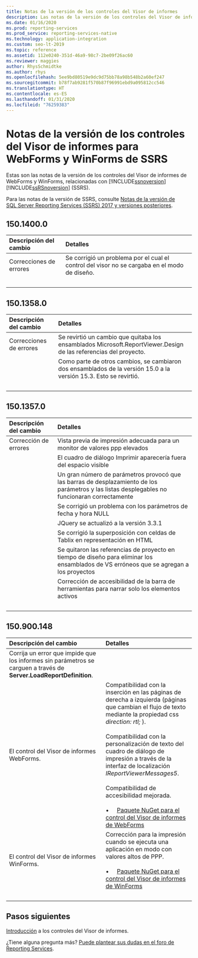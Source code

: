```yaml
---
title: Notas de la versión de los controles del Visor de informes
description: Las notas de la versión de los controles del Visor de informes de WebForms y WinForms, relacionadas con Reporting Services.
ms.date: 01/16/2020
ms.prod: reporting-services
ms.prod_service: reporting-services-native
ms.technology: application-integration
ms.custom: seo-lt-2019
ms.topic: reference
ms.assetid: 112e0240-351d-46a9-98c7-2be09f26ac60
ms.reviewer: maggies
author: RhysSchmidtke
ms.author: rhys
ms.openlocfilehash: 5ee9bd80519e9dc9d75bb78a98b548b2a60ef247
ms.sourcegitcommit: b78f7ab9281f570b87f96991ebd9a095812cc546
ms.translationtype: HT
ms.contentlocale: es-ES
ms.lasthandoff: 01/31/2020
ms.locfileid: "76259383"
---
```

# <a name="release-notes-for-report-viewer-controls-for-webforms-and-winforms-of-ssrs"></a>Notas de la versión de los controles del Visor de informes para WebForms y WinForms de SSRS

Estas son las notas de la versión de los controles del Visor de informes de WebForms y WinForms, relacionadas con [!INCLUDE[ssnoversion](../../includes/ssnoversion-md.md)] [!INCLUDE[ssRSnoversion](../../includes/ssrsnoversion-md.md)] (SSRS).

Para las notas de la versión de SSRS, consulte [Notas de la versión de SQL Server Reporting Services (SSRS) 2017 y versiones posteriores](../release-notes-reporting-services.md).

## <a name="15014000"></a>150.1400.0
| Descripción del cambio | Detalles |
| :----------------- | :------ |
| Correcciones de errores | Se corrigió un problema por el cual el control del visor no se cargaba en el modo de diseño. |
| &nbsp; | &nbsp; |

## <a name="15013580"></a>150.1358.0
| Descripción del cambio | Detalles |
| :----------------- | :------ |
| Correcciones de errores | Se revirtió un cambio que quitaba los ensamblados Microsoft.ReportViewer.Design de las referencias del proyecto. |
|           | Como parte de otros cambios, se cambiaron dos ensamblados de la versión 15.0 a la versión 15.3. Esto se revirtió. |
| &nbsp; | &nbsp; |

## <a name="15013570"></a>150.1357.0
| Descripción del cambio | Detalles |
| :----------------- | :------ |
| Corrección de errores  | Vista previa de impresión adecuada para un monitor de valores ppp elevados |
|            | El cuadro de diálogo Imprimir aparecería fuera del espacio visible |
|            | Un gran número de parámetros provocó que las barras de desplazamiento de los parámetros y las listas desplegables no funcionaran correctamente |
|            | Se corrigió un problema con los parámetros de fecha y hora NULL |
|            | JQuery se actualizó a la versión 3.3.1 |
|            | Se corrigió la superposición con celdas de Tablix en representación en HTML |
|            | Se quitaron las referencias de proyecto en tiempo de diseño para eliminar los ensamblados de VS erróneos que se agregan a los proyectos |
|            | Corrección de accesibilidad de la barra de herramientas para narrar solo los elementos activos |
| &nbsp; | &nbsp; |

## <a name="150900148"></a>150.900.148

| Descripción del cambio | Detalles |
| :----------------- | :------ |
| Corrija un error que impide que los informes sin parámetros se carguen a través de **Server.LoadReportDefinition**. | &nbsp; |
| El control del Visor de informes WebForms. | Compatibilidad con la inserción en las páginas de derecha a izquierda (páginas que cambian el flujo de texto mediante la propiedad css *direction: rtl;* ).<br/><br/>Compatibilidad con la personalización de texto del cuadro de diálogo de impresión a través de la interfaz de localización *IReportViewerMessages5*.<br/><br/>Compatibilidad de accesibilidad mejorada.<br/><br/>&bull; &nbsp; &nbsp; [Paquete NuGet para el control del Visor de informes de WebForms](https://www.nuget.org/packages/Microsoft.ReportingServices.ReportViewerControl.Webforms/150.900.148) |
| El control del Visor de informes WinForms. | Corrección para la impresión cuando se ejecuta una aplicación en modo con valores altos de PPP.<br/><br/>&bull; &nbsp; &nbsp; [Paquete NuGet para el control del Visor de informes de WinForms](https://www.nuget.org/packages/Microsoft.ReportingServices.ReportViewerControl.Winforms/150.900.148) |
| &nbsp; | &nbsp; |

## <a name="next-steps"></a>Pasos siguientes

[Introducción](integrating-reporting-services-using-reportviewer-controls-get-started.md) a los controles del Visor de informes.

¿Tiene alguna pregunta más? [Puede plantear sus dudas en el foro de Reporting Services](https://go.microsoft.com/fwlink/?LinkId=620231).
